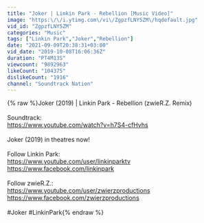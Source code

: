 ```yaml
---
title: "Joker | Linkin Park - Rebellion [Music Video]"
image: "https:\/\/i.ytimg.com\/vi\/ZgpzfLNY5ZM\/hqdefault.jpg"
vid_id: "ZgpzfLNY5ZM"
categories: "Music"
tags: ["Linkin Park","Joker","Rebellion"]
date: "2021-09-09T20:38:31+03:00"
vid_date: "2019-10-08T16:06:36Z"
duration: "PT4M13S"
viewcount: "9892963"
likeCount: "104375"
dislikeCount: "1916"
channel: "Soundtrack Nation"
---
```

{% raw %}Joker (2019) | Linkin Park - Rebellion (zwieR.Z. Remix)<br /><br />Soundtrack:<br /><a rel="nofollow" target="blank" href="https://www.youtube.com/watch?v=h7S4-cfHvhs">https://www.youtube.com/watch?v=h7S4-cfHvhs</a><br /><br />Joker (2019) in theatres now!<br /><br />Follow Linkin Park:<br /><a rel="nofollow" target="blank" href="https://www.youtube.com/user/linkinparktv">https://www.youtube.com/user/linkinparktv</a><br /><a rel="nofollow" target="blank" href="https://www.facebook.com/linkinpark">https://www.facebook.com/linkinpark</a><br /><br />Follow zwieR.Z.:<br /><a rel="nofollow" target="blank" href="https://www.youtube.com/user/zwierzproductions">https://www.youtube.com/user/zwierzproductions</a><br /><a rel="nofollow" target="blank" href="https://www.facebook.com/zwierzproductions">https://www.facebook.com/zwierzproductions</a><br /><br />#Joker #LinkinPark{% endraw %}
